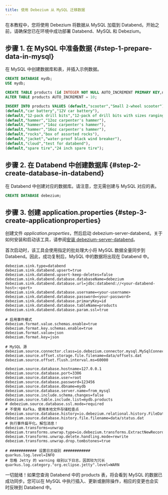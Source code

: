 ```yaml
---
title: 使用 Debezium 从 MySQL 迁移数据
---
```


在本教程中，您将使用 Debezium 将数据从 MySQL 加载到 Databend。开始之前，请确保您已在环境中成功部署 Databend、MySQL 和 Debezium。

## 步骤 1. 在 MySQL 中准备数据 {#step-1-prepare-data-in-mysql}

在 MySQL 中创建数据库和表，并插入示例数据。

```sql
CREATE DATABASE mydb;
USE mydb;

CREATE TABLE products (id INTEGER NOT NULL AUTO_INCREMENT PRIMARY KEY,name VARCHAR(255) NOT NULL,description VARCHAR(512));
ALTER TABLE products AUTO_INCREMENT = 10;

INSERT INTO products VALUES (default,"scooter","Small 2-wheel scooter"),
(default,"car battery","12V car battery"),
(default,"12-pack drill bits","12-pack of drill bits with sizes ranging from #40 to #3"),
(default,"hammer","12oz carpenter's hammer"),
(default,"hammer","14oz carpenter's hammer"),
(default,"hammer","16oz carpenter's hammer"),
(default,"rocks","box of assorted rocks"),
(default,"jacket","water-proof black wind breaker"),
(default,"cloud","test for databend"),
(default,"spare tire","24 inch spare tire");
```

## 步骤 2. 在 Databend 中创建数据库 {#step-2-create-database-in-databend}

在 Databend 中创建对应的数据库。请注意，您无需创建与 MySQL 对应的表。

```sql
CREATE DATABASE debezium;
```

## 步骤 3. 创建 application.properties {#step-3-create-applicationproperties}

创建文件 _application.properties_，然后启动 debezium-server-databend。关于如何安装和启动该工具，请参阅[安装 debezium-server-databend](#installing-debezium-server-databend)。

首次启动时，该工具会使用指定的批处理大小将 MySQL 数据全量同步到 Databend。因此，成功复制后，MySQL 中的数据将出现在 Databend 中。

```text title='application.properties'
debezium.sink.type=databend
debezium.sink.databend.upsert=true
debezium.sink.databend.upsert-keep-deletes=false
debezium.sink.databend.database.databaseName=debezium
debezium.sink.databend.database.url=jdbc:databend://<your-databend-host>:<port>
debezium.sink.databend.database.username=<your-username>
debezium.sink.databend.database.password=<your-password>
debezium.sink.databend.database.primaryKey=id
debezium.sink.databend.database.tableName=products
debezium.sink.databend.database.param.ssl=true

# 启用事件模式
debezium.format.value.schemas.enable=true
debezium.format.key.schemas.enable=true
debezium.format.value=json
debezium.format.key=json

# MySQL 源
debezium.source.connector.class=io.debezium.connector.mysql.MySqlConnector
debezium.source.offset.storage.file.filename=data/offsets.dat
debezium.source.offset.flush.interval.ms=60000

debezium.source.database.hostname=127.0.0.1
debezium.source.database.port=3306
debezium.source.database.user=root
debezium.source.database.password=123456
debezium.source.database.dbname=mydb
debezium.source.database.server.name=from_mysql
debezium.source.include.schema.changes=false
debezium.source.table.include.list=mydb.products
# debezium.source.database.ssl.mode=required
# 不使用 Kafka，使用本地文件存储检查点
debezium.source.database.history=io.debezium.relational.history.FileDatabaseHistory
debezium.source.database.history.file.filename=data/status.dat
# 执行事件扁平化。解包消息！
debezium.transforms=unwrap
debezium.transforms.unwrap.type=io.debezium.transforms.ExtractNewRecordState
debezium.transforms.unwrap.delete.handling.mode=rewrite
debezium.transforms.unwrap.drop.tombstones=true

# ############ 设置日志级别 ############
quarkus.log.level=INFO
# 忽略 Jetty 的 warning 级别以下日志，因其较为冗长
quarkus.log.category."org.eclipse.jetty".level=WARN
```

一切就绪！如果您查询 Databend 中的 products 表，将会看到 MySQL 的数据已成功同步。您可以在 MySQL 中执行插入、更新或删除操作，相应的变更也会实时反映到 Databend 中。
